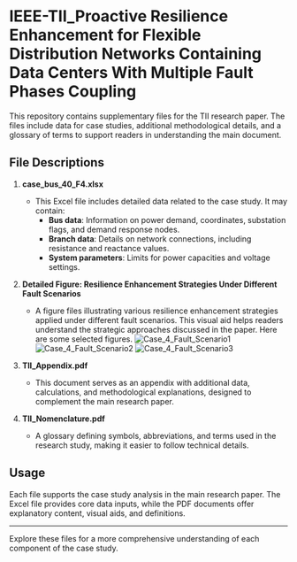 # IEEE-TII_Proactive Resilience Enhancement for Flexible Distribution Networks Containing Data Centers With Multiple Fault Phases Coupling

This repository contains supplementary files for the TII research paper. The files include data for case studies, additional methodological details, and a glossary of terms to support readers in understanding the main document.

## File Descriptions

1. **case_bus_40_F4.xlsx**
   - This Excel file includes detailed data related to the case study. It may contain:
     - **Bus data**: Information on power demand, coordinates, substation flags, and demand response nodes.
     - **Branch data**: Details on network connections, including resistance and reactance values.
     - **System parameters**: Limits for power capacities and voltage settings.

2. **Detailed Figure: Resilience Enhancement Strategies Under Different Fault Scenarios**
   - A figure files illustrating various resilience enhancement strategies applied under different fault scenarios. This visual aid helps readers understand the strategic approaches discussed in the paper. Here are some selected figures.
![Case_4_Fault_Scenario1](https://github.com/user-attachments/assets/ab2de632-f86a-4e21-a3aa-0740abb74d89)
![Case_4_Fault_Scenario2](https://github.com/user-attachments/assets/246b8320-de4e-427d-a798-407876ce7017)
![Case_4_Fault_Scenario3](https://github.com/user-attachments/assets/06de156b-32b3-4d92-b7a1-713c3e9b6b21)



3. **TII_Appendix.pdf**
   - This document serves as an appendix with additional data, calculations, and methodological explanations, designed to complement the main research paper.

4. **TII_Nomenclature.pdf**
   - A glossary defining symbols, abbreviations, and terms used in the research study, making it easier to follow technical details.

## Usage

Each file supports the case study analysis in the main research paper. The Excel file provides core data inputs, while the PDF documents offer explanatory content, visual aids, and definitions.

---

Explore these files for a more comprehensive understanding of each component of the case study.
